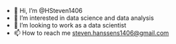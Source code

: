 - 👋 Hi, I’m @HSteven1406
- 👀 I’m interested in data science and data analysis
- 💞️ I’m looking to work as a data scientist
- 📫 How to reach me steven.hanssens1406@gmail.com

<!---
HSteven1406/HSteven1406 is a ✨ special ✨ repository because its `README.md` (this file) appears on your GitHub profile.
You can click the Preview link to take a look at your changes.
--->
